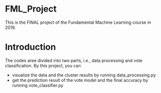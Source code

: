 # FML_Project
This is the FINAL project of the Fundamental Machine Learning course in 2019.

# Introduction
The codes aree divided into two parts, i.e., data processing and vote classification. By this project, you can

- visualize the data and the cluster results by running data_processing.py
- get the prediction result of the vote model and the final accuracy by running vote_classifier.py

